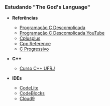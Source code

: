 ### Estudando "The God's Language"

 - <strong>Referências</strong>
    - [Programação C Descomplicada](https://programacaodescomplicada.wordpress.com/)
    - [Programação C Descomplicada YouTube](https://www.youtube.com/user/progdescomplicada)
    - [Cplusplus](http://www.cplusplus.com/)
    - [Cpp Reference](http://en.cppreference.com/w/)
    - [C Progressivo](http://www.cprogressivo.net/)
    
 - <strong>C++</strong>
    - [Curso C++ UFRJ](http://orion.lcg.ufrj.br/C++/curso/)
    
    
 - <strong>IDEs</strong>
    - [CodeLite](https://codelite.org/)
    - [CodeBlocks](http://www.codeblocks.org/)
    - [Cloud9](https://c9.io/?redirect=0)
